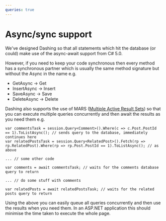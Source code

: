 ```yaml
---
queries: true
---
```


# Async/sync support

We've designed Dashing so that all statements which hit the database (or could) make use
 of the async-await support from C# 5.0.

However, if you need to keep your code synchronous then every method has a synchronous
 partner which is usually the same method signature but without the Async in the name e.g.

* GetAsync -> Get
* InsertAsync -> Insert
* SaveAsync -> Save
* DeleteAsync -> Delete

Dashing also supports the use of MARS ([Multiple Active Result Sets](https://docs.microsoft.com/en-us/dotnet/framework/data/adonet/sql/multiple-active-result-sets-mars)) so that you can execute 
multiple queries concurrently and then await the results as you need them e.g.

	var commentsTask = session.Query<Comment>().Where(c => c.Post.PostId == 1).ToListAsync(); // sends query to the database, immediately continues here
	var relatedPostsTask = session.Query<RelatedPost>().Fetch(rp => rp.RelatedPost).Where(rp => rp.Post.PostId == 1).ToListAsync(); // as above
	
	... // some other code
	
	var comments = await commentsTask; // waits for the comments database query to return
	
	... // do some stuff with comments
	
	var relatedPosts = await relatedPostsTask; // waits for the related posts query to return
	
Using the above you can easily queue all queries concurrently and then use the results when you need them.
In an ASP.NET application this should minimise the time taken to execute the whole page.